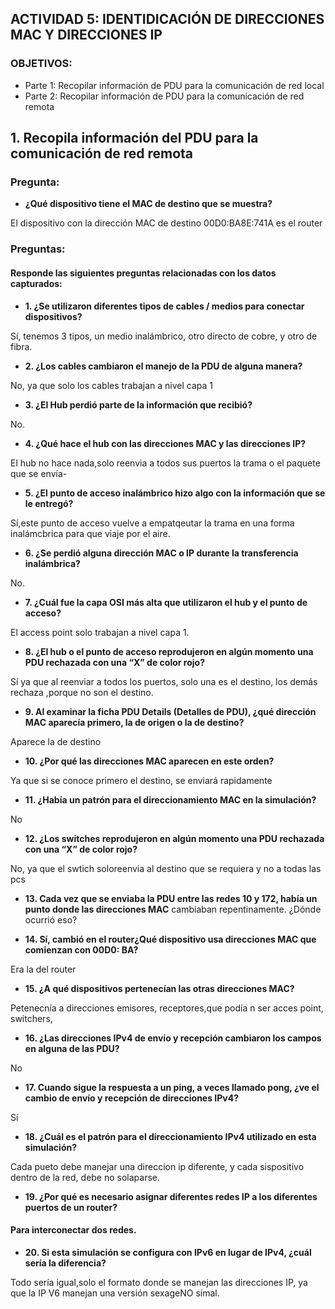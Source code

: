 ## ACTIVIDAD 5: IDENTIDICACIÓN DE DIRECCIONES MAC Y DIRECCIONES IP

### OBJETIVOS:
- Parte 1: Recopilar información de PDU para la comunicación de red local
- Parte 2: Recopilar información de PDU para la comunicación de red remota 

## 1. Recopila información del PDU para la comunicación de red remota 

### Pregunta:

- **¿Qué dispositivo tiene el MAC de destino que se muestra?**

El dispositivo con la dirección MAC de destino 00D0:BA8E:741A es el router

### Preguntas:
#### Responde las siguientes preguntas relacionadas con los datos capturados:

- **1. ¿Se utilizaron diferentes tipos de cables / medios para conectar dispositivos?**

Sí, tenemos 3 tipos, un medio inalámbrico, otro directo de cobre, y otro de fibra.

- **2. ¿Los cables cambiaron el manejo de la PDU de alguna manera?**

No, ya que solo los cables trabajan a nivel capa 1

- **3. ¿El Hub perdió parte de la información que recibió?**
 
 No.

- **4. ¿Qué hace el hub con las direcciones MAC y las direcciones IP?**

El hub no hace nada,solo reenvia a todos sus puertos la trama o el paquete que se envía-

- **5. ¿El punto de acceso inalámbrico hizo algo con la información que se le entregó?**
 
 Sí,este punto de acceso vuelve a empatqeutar la trama en una forma inalámcbrica para que viaje por el aire.

- **6. ¿Se perdió alguna dirección MAC o IP durante la transferencia inalámbrica?**

No.

- **7. ¿Cuál fue la capa OSI más alta que utilizaron el hub y el punto de acceso?** 

El access point solo trabajan a nivel capa 1.

- **8. ¿El hub o el punto de acceso reprodujeron en algún momento una PDU rechazada con una “X” de color rojo?**

Sí ya que al reenviar a todos los puertos, solo una es el destino, los demás rechaza ,porque no son el destino.


- **9. Al examinar la ficha PDU Details (Detalles de PDU), ¿qué dirección MAC aparecía primero, la de origen o la de destino?**

Aparece la de destino


- **10. ¿Por qué las direcciones MAC aparecen en este orden?**

Ya que si se conoce primero el destino, se enviará rapidamente

- **11. ¿Había un patrón para el direccionamiento MAC en la simulación?**

 No

- **12. ¿Los switches reprodujeron en algún momento una PDU rechazada con una “X” de color rojo?**

No, ya que el swtich soloreenvia al destino que se requiera y no a todas las pcs

- **13. Cada vez que se enviaba la PDU entre las redes 10 y 172, había un punto donde las direcciones MAC** cambiaban repentinamente. ¿Dónde ocurrió eso? 

- **14. Sí, cambió en el router¿Qué dispositivo usa direcciones MAC que comienzan con 00D0: BA?** 

Era la del router


- **15. ¿A qué dispositivos pertenecían las otras direcciones MAC?**

Petenecnía a direcciones emisores, receptores,que podía n ser acces point, switchers,

- **16. ¿Las direcciones IPv4 de envío y recepción cambiaron los campos en alguna de las PDU?**

No

- **17. Cuando sigue la respuesta a un ping, a veces llamado pong, ¿ve el cambio de envío y recepción de direcciones IPv4?**

Sí

- **18. ¿Cuál es el patrón para el direccionamiento IPv4 utilizado en esta simulación?**

Cada pueto debe manejar una direccion ip diferente, y cada sispositivo dentro de la red, debe no solaparse.

- **19. ¿Por qué es necesario asignar diferentes redes IP a los diferentes puertos de un router?** 

#### Para interconectar dos redes.

- **20. Si esta simulación se configura con IPv6 en lugar de IPv4, ¿cuál sería la diferencia?**

Todo sería igual,solo el formato donde se manejan las direcciones IP, ya que la IP V6 manejan una versión sexageNO simal.
